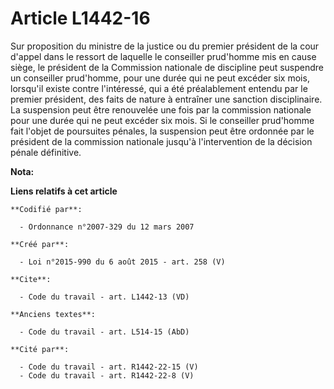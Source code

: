 # Article L1442-16

Sur proposition du ministre de la justice ou du premier président de la cour d'appel dans le ressort de laquelle le
conseiller prud'homme mis en cause siège, le président de la Commission nationale de discipline peut suspendre un conseiller
prud'homme, pour une durée qui ne peut excéder six mois, lorsqu'il existe contre l'intéressé, qui a été préalablement entendu
par le premier président, des faits de nature à entraîner une sanction disciplinaire. La suspension peut être renouvelée une
fois par la commission nationale pour une durée qui ne peut excéder six mois. Si le conseiller prud'homme fait l'objet de
poursuites pénales, la suspension peut être ordonnée par le président de la commission nationale jusqu'à l'intervention de la
décision pénale définitive.

**Nota:**



**Liens relatifs à cet article**

	**Codifié par**:

	  - Ordonnance n°2007-329 du 12 mars 2007

	**Créé par**:

	  - Loi n°2015-990 du 6 août 2015 - art. 258 (V)

	**Cite**:

	  - Code du travail - art. L1442-13 (VD)

	**Anciens textes**:

	  - Code du travail - art. L514-15 (AbD)

	**Cité par**:

	  - Code du travail - art. R1442-22-15 (V)
	  - Code du travail - art. R1442-22-8 (V)
